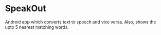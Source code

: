 # SpeakOut
Android app which converts text to speech and vice versa. Also, shows the upto 5 nearest matching words.
